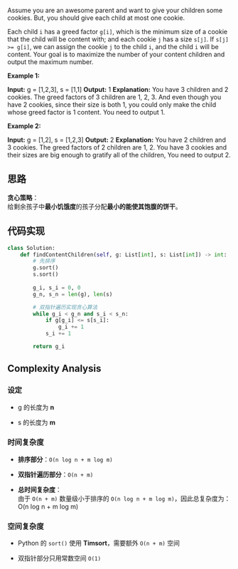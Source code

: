 
Assume you are an awesome parent and want to give your children some cookies. But, you should give each child at most one cookie.

Each child `i` has a greed factor `g[i]`, which is the minimum size of a cookie that the child will be content with; and each cookie `j` has a size `s[j]`. If `s[j] >= g[i]`, we can assign the cookie `j` to the child `i`, and the child `i` will be content. Your goal is to maximize the number of your content children and output the maximum number.

**Example 1:**

**Input:** g = [1,2,3], s = [1,1]
**Output:** 1
**Explanation:** You have 3 children and 2 cookies. The greed factors of 3 children are 1, 2, 3. 
And even though you have 2 cookies, since their size is both 1, you could only make the child whose greed factor is 1 content.
You need to output 1.

**Example 2:**

**Input:** g = [1,2], s = [1,2,3]
**Output:** 2
**Explanation:** You have 2 children and 3 cookies. The greed factors of 2 children are 1, 2. 
You have 3 cookies and their sizes are big enough to gratify all of the children, 
You need to output 2.
## 思路
**贪心策略**：  
给剩余孩子中**最小饥饿度**的孩子分配**最小的能使其饱腹的饼干**。

## 代码实现
```python
class Solution:
    def findContentChildren(self, g: List[int], s: List[int]) -> int:
        # 先排序
        g.sort()
        s.sort()
        
        g_i, s_i = 0, 0
        g_n, s_n = len(g), len(s)

        # 双指针遍历实现贪心算法
        while g_i < g_n and s_i < s_n:
            if g[g_i] <= s[s_i]:
                g_i += 1
            s_i += 1

        return g_i
```

## Complexity Analysis

### 设定

- g 的长度为 **n**
    
- s 的长度为 **m**
    

### 时间复杂度

- **排序部分**：`O(n log n + m log m)`
    
- **双指针遍历部分**：`O(n + m)`
    
- **总时间复杂度**：  
    由于 `O(n + m)` 数量级小于排序的 `O(n log n + m log m)`，因此总复杂度为：
    O(n log n + m log m)

    

### 空间复杂度

- Python 的 `sort()` 使用 **Timsort**，需要额外 `O(n + m)` 空间
    
- 双指针部分只用常数空间 `O(1)`
    